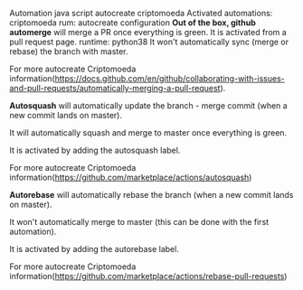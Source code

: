 Automation java script 
autocreate criptomoeda 
 Activated automations: criptomoeda 
 rum: autocreate configuration 
  **Out of the box, github automerge** will merge a PR once everything is green. It is activated from a pull request page.
runtime: python38 
   It won't automatically sync (merge or rebase) the branch with master.    
 
   For more autocreate Criptomoeda information(https://docs.github.com/en/github/collaborating-with-issues-and-pull-requests/automatically-merging-a-pull-request).
 
  **Autosquash** will automatically update the branch - merge commit (when a new commit lands on master).
 
   It will automatically squash and merge to master once everything is green.
   
   It is activated by adding the autosquash label. 
 
   For more autocreate Criptomoeda information(https://github.com/marketplace/actions/autosquash)
 
  **Autorebase** will automatically rebase the branch (when a new commit lands on master).
 
   It won't automatically merge to master (this can be done with the first automation).
   
   It is activated by adding the autorebase label.
 
   For more autocreate Criptomoeda information(https://github.com/marketplace/actions/rebase-pull-requests)
